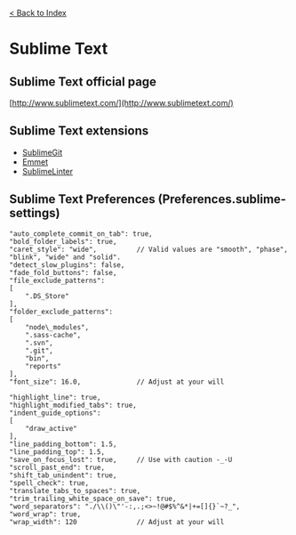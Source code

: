 [< Back to Index](../README.md)
# Sublime Text

## Sublime Text official page
[http://www.sublimetext.com/](http://www.sublimetext.com/)

## Sublime Text extensions
- [SublimeGit](https://sublimegit.net/)
- [Emmet](http://docs.emmet.io/)
- [SublimeLinter](https://github.com/SublimeLinter/SublimeLinter)

## Sublime Text Preferences (Preferences.sublime-settings)
    "auto_complete_commit_on_tab": true,
    "bold_folder_labels": true,
    "caret_style": "wide",          // Valid values are "smooth", "phase", "blink", "wide" and "solid".
    "detect_slow_plugins": false,
    "fade_fold_buttons": false,
    "file_exclude_patterns":
    [
        ".DS_Store"
    ],
    "folder_exclude_patterns":
    [
        "node\_modules",
        ".sass-cache",
        ".svn",
        ".git",
        "bin",
        "reports"
    ],
    "font_size": 16.0,              // Adjust at your will

    "highlight_line": true,
    "highlight_modified_tabs": true,
    "indent_guide_options":
    [
        "draw_active"
    ],
    "line_padding_bottom": 1.5,
    "line_padding_top": 1.5,
    "save_on_focus_lost": true,     // Use with caution -_-U
    "scroll_past_end": true,
    "shift_tab_unindent": true,
    "spell_check": true,
    "translate_tabs_to_spaces": true,
    "trim_trailing_white_space_on_save": true,
    "word_separators": "./\\()\"'-:,.;<>~!@#$%^&*|+=[]{}`~?_",
    "word_wrap": true,
    "wrap_width": 120               // Adjust at your will

